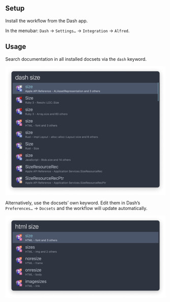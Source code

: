 ## Setup

Install the workflow from the Dash app.

In the menubar: `Dash` → `Settings…` → `Integration` → `Alfred`.

## Usage

Search documentation in all installed docsets via the `dash` keyword.

![Alfred search for dash size](images/dashsize.png)

Alternatively, use the docsets’ own keyword. Edit them in Dash’s `Preferences…` → `Docsets` and the workflow will update automatically.

![Alfred search html size](images/htmlsize.png)
